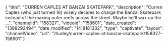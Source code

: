 {
    "title": "CURREN CAPLES AT BANZAI SKATEPARK",
    "description": "Curren Caples (who just turned 16) wisely decides to charge the Banzai Skatepark instead of the maxing outer reefs across the street. Maybe he'll wax up the ...",
    "channelid": "158327",
    "videoid": "158601",
    "date_created": "1398292494",
    "date_modified": "1418181332",
    "type": "captivate",
    "layout": "channelVideo",
    "url": "\/hurley\/curren-caples-at-banzai-skatepark\/158327-158601"
}